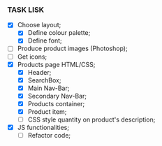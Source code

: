 ### TASK LISK

*[X] Choose layout;
  *[X] Define colour palette;
  *[X] Define font;
*[ ] Produce product images (Photoshop);
*[ ] Get icons;
*[X] Products page HTML/CSS;
  *[X] Header;
  *[x] SearchBox;
  *[X] Main Nav-Bar;
  *[X] Secondary Nav-Bar;
  *[X] Products container;
  *[X] Product item;
  *[ ] CSS style quantity on product's description;
*[X] JS functionalities;
  *[ ] Refactor code;
